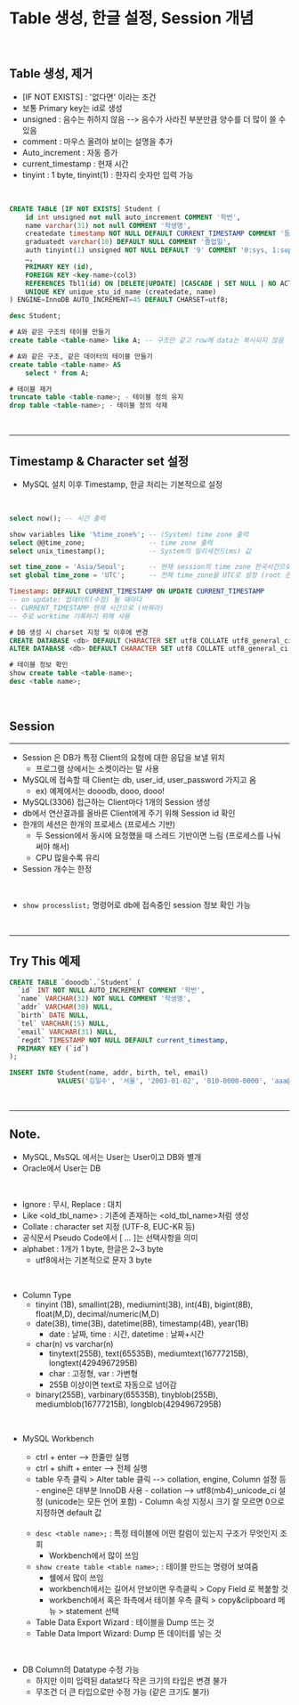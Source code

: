 # Table 생성, 한글 설정, Session 개념

<br>

## Table 생성, 제거

- [IF NOT EXISTS] : '없다면' 이라는 조건
- 보통 Primary key는 id로 생성
- unsigned : 음수는 취하지 않음 --> 음수가 사라진 부분만큼 양수를 더 많이 쓸 수 있음
- comment : 마우스 올려야 보이는 설명을 추가
- Auto_increment : 자동 증가
- current_timestamp : 현재 시간
- tinyint : 1 byte, tinyint(1) : 한자리 숫자만 입력 가능

<br>

```sql
CREATE TABLE [IF NOT EXISTS] Student (
    id int unsigned not null auto_increment COMMENT '학번',
    name varchar(31) not null COMMENT '학생명',
    createdate timestamp NOT NULL DEFAULT CURRENT_TIMESTAMP COMMENT '등록일시',
    graduatedt varchar(10) DEFAULT NULL COMMENT '졸업일',
    auth tinyint(1) unsigned NOT NULL DEFAULT '9' COMMENT '0:sys, 1:super, ...',
    …,
    PRIMARY KEY (id),
    FOREIGN KEY <key-name>(col3)
    REFERENCES Tbl1(id) ON [DELETE|UPDATE] [CASCADE | SET NULL | NO ACTION | SET DEFAULT]
    UNIQUE KEY unique_stu_id_name (createdate, name)
) ENGINE=InnoDB AUTO_INCREMENT=45 DEFAULT CHARSET=utf8;

desc Student;

# A와 같은 구조의 테이블 만들기
create table <table-name> like A; -- 구조만 같고 row에 data는 복사되지 않음

# A와 같은 구조, 같은 데이터의 테이블 만들기
create table <table-name> AS
    select * from A;

# 테이블 제거
truncate table <table-name>; - 테이블 정의 유지
drop table <table-name>; - 테이블 정의 삭제
```

<br>

---

## Timestamp & Character set 설정

- MySQL 설치 이후 Timestamp, 한글 처리는 기본적으로 설정

<br>

```sql
select now(); -- 시간 출력

show variables like '%time_zone%'; -- (System) time zone 출력
select @@time_zone;                -- time zone 출력
select unix_timestamp();           -- System의 밀리세컨드(ms) 값

set time_zone = 'Asia/Seoul';      -- 현재 session의 time zone 한국시간으로 설정
set global time_zone = 'UTC';      -- 전체 time_zone을 UTC로 설정 (root 권한 필요)

Timestamp: DEFAULT CURRENT_TIMESTAMP ON UPDATE CURRENT_TIMESTAMP
-- on update: 업데이트(수정) 될 때마다
-- CURRENT_TIMESTAMP 현재 시간으로 (바꿔라)
-- 주로 worktime 기록하기 위해 사용
```

```sql
# DB 생성 시 charset 지정 및 이후에 변경
CREATE DATABASE <db> DEFAULT CHARACTER SET utf8 COLLATE utf8_general_ci;
ALTER DATABASE <db> DEFAULT CHARACTER SET utf8 COLLATE utf8_general_ci;

# 테이블 정보 확인
show create table <table-name>;
desc <table name>;

```

<br>

## Session

---

- Session 은 DB가 특정 Client의 요청에 대한 응답을 보낼 위치
  - 프로그램 상에서는 소켓이라는 말 사용
- MySQL에 접속할 때 Client는 db, user_id, user_password 가지고 옴
  - ex) 예제에서는 dooodb, dooo, dooo!
- MySQL(3306) 접근하는 Client마다 1개의 Session 생성
- db에서 연산결과를 올바른 Client에게 주기 위해 Session id 확인
- 한개의 세션은 한개의 프로세스 (프로세스 기반)
  - 두 Session에서 동시에 요청했을 때 스레드 기반이면 느림 (프로세스를 나눠 써야 해서)
  - CPU 많을수록 유리
- Session 개수는 한정

<br>

- `show processlist;` 명령어로 db에 접속중인 session 정보 확인 가능

<br>

---

## Try This 예제

```sql
CREATE TABLE `dooodb`.`Student` (
  `id` INT NOT NULL AUTO_INCREMENT COMMENT '학번',
  `name` VARCHAR(32) NOT NULL COMMENT '학생명',
  `addr` VARCHAR(30) NULL,
  `birth` DATE NULL,
  `tel` VARCHAR(15) NULL,
  `email` VARCHAR(31) NULL,
  `regdt` TIMESTAMP NOT NULL DEFAULT current_timestamp,
  PRIMARY KEY (`id`)
);

INSERT INTO Student(name, addr, birth, tel, email)
            VALUES('김일수', '서울', '2003-01-02', '010-0000-0000', 'aaa@gmail.com');
```

<br>

---

## Note.

- MySQL, MsSQL 에서는 User는 User이고 DB와 별개
- Oracle에서 User는 DB

<br>

- Ignore : 무시, Replace : 대치
- Like <old_tbl_name> : 기존에 존재하는 <old_tbl_name>처럼 생성
- Collate : character set 지정 (UTF-8, EUC-KR 등)
- 공식문서 Pseudo Code에서 [ ... ]는 선택사항을 의미
- alphabet : 1개가 1 byte, 한글은 2~3 byte
  - utf8에서는 기본적으로 문자 3 byte

<br>

- Column Type
  - tinyint (1B), smallint(2B), mediumint(3B), int(4B), bigint(8B), float(M,D), decimal/numeric(M,D)
  - date(3B), time(3B), datetime(8B), timestamp(4B), year(1B)
    - date : 날짜, time : 시간, datetime : 날짜+시간
  - char(n) vs varchar(n)
    - tinytext(255B), text(65535B), mediumtext(16777215B), longtext(4294967295B)
    - char : 고정형, var : 가변형
    - 255B 이상이면 text로 자동으로 넘어감
  - binary(255B), varbinary(65535B), tinyblob(255B), mediumblob(16777215B), longblob(4294967295B)

<br>

- MySQL Workbench

  - ctrl + enter --> 한줄만 실행
  - ctrl + shift + enter --> 전체 실행
  - table 우측 클릭 > Alter table 클릭 --> collation, engine, Column 설정 등 - engine은 대부분 InnoDB 사용 - collation --> utf8(mb4)\_unicode_ci 설정 (unicode는 모든 언어 포함) - Column 속성 지정시 크기 잘 모르면 0으로 지정하면 default 값

  <br>

  - `desc <table name>;` : 특정 테이블에 어떤 칼럼이 있는지 구조가 무엇인지 조회
    - Workbench에서 많이 쓰임
  - `show create table <table name>;` : 테이블 만드는 명령어 보여줌
    - 쉘에서 많이 쓰임
    - workbench에서는 길어서 안보이면 우측클릭 > Copy Field 로 복붙할 것
    - workbench에서 혹은 좌측에서 테이블 우측 클릭 > copy&clipboard 메뉴 > statement 선택
  - Table Data Export Wizard : 테이블을 Dump 뜨는 것
  - Table Data Import Wizard: Dump 뜬 데이터를 넣는 것

<br>

- DB Column의 Datatype 수정 가능
  - 하지만 이미 입력된 data보다 작은 크기의 타입은 변경 불가
  - 무조건 더 큰 타입으로만 수정 가능 (같은 크기도 불가)
